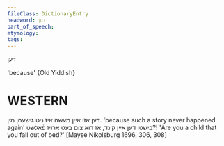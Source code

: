 ```yaml
---
fileClass: DictionaryEntry
headword: דען
part_of_speech: 
etymology: 
tags: 
---
```

דען

'because'
{Old Yiddish}

WESTERN
========

דען אזו איין מעשה איז ניט גישעהן מין.
'because such a story never happened again'
בישטו דען איין קינד, אז דוא צום בעט ארויז פֿאלשט?!
'Are you a child that you fall out of bed?'
[Mayse Nikolsburg 1696, 306, 308]